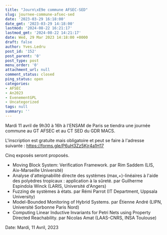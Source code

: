 ```yaml
---
title: "Journ\xE9e commune AFSEC-SED"
slug: journee-commune-afsec-sed
date: '2023-03-29 16:18:00'
date_gmt: '2023-03-29 14:18:00'
lastmod: '2024-08-22 16:21:17'
lastmod_gmt: '2024-08-22 14:21:17'
date: Wed, 29 Mar 2023 14:18:00 +0000
draft: false
author: Yves.Ledru
post_id: '152'
post_parent: '0'
post_type: post
menu_order: '0'
attachment_url: null
comment_status: closed
ping_status: open
categories:
- AFSEC
- An2023
- EvenementGPL
- Uncategorized
tags: null
summary: ''
---
```


Mardi 11 avril de 9h30 à 16h à l'ENSAM de Paris se tiendra une journée commune au GT AFSEC et au CT SED du GDR MACS.

L'inscription est gratuite mais obligatoire et peut se faire à l'adresse suivante : <https://forms.gle/P6uH3Zz5Kjr4a1H17>

Cinq exposés seront proposés.

  * Moving Block System: Verification Framework. par Rim Saddem (LIS, Aix-Marseille Université)
  * Analyse d'atteignabilité directe des systèmes (max,+)-linéaires à l'aide des polyèdres tropicaux : application à la sûreté. par Guilherme Espindola Winck (LARIS, Université d'Angers)
  * Fuzzing de systèmes à états. par Rémi Parrot (IT Department, Uppsala University)
  * Model-Bounded Monitoring of Hybrid Systems. par Étienne André (LIPN, Université Sorbonne Paris Nord)
  * Computing Linear Inductive Invariants for Petri Nets using Property Directed Reachability. par Nicolas Amat (LAAS-CNRS, INSA Toulouse)



Date: Mardi, 11 Avril, 2023
